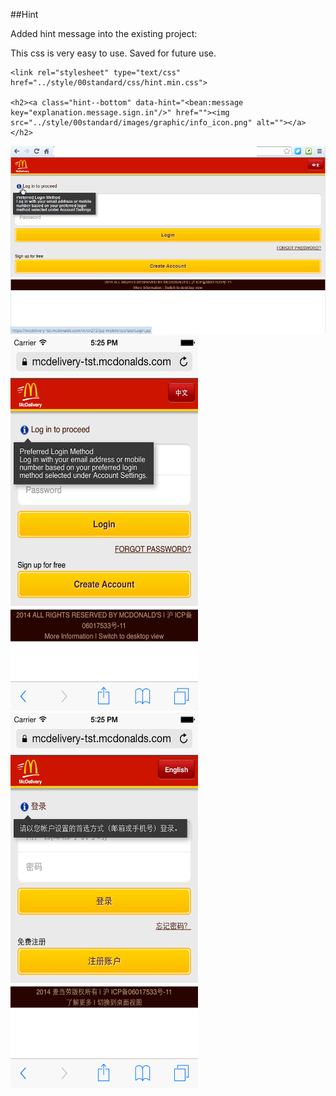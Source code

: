 ##Hint

Added hint message into the existing project:

This css is very easy to use. Saved for future use.

	<link rel="stylesheet" type="text/css" href="../style/00standard/css/hint.min.css">
	
	<h2><a class="hint--bottom" data-hint="<bean:message key="explanation.message.sign.in"/>" href=""><img src="../style/00standard/images/graphic/info_icon.png" alt=""></a></h2>
			
<img src="webEn.png">

<img src="iosEn.png" width="300" height="600">

<img src="iosCN.png" width="300" height="600">